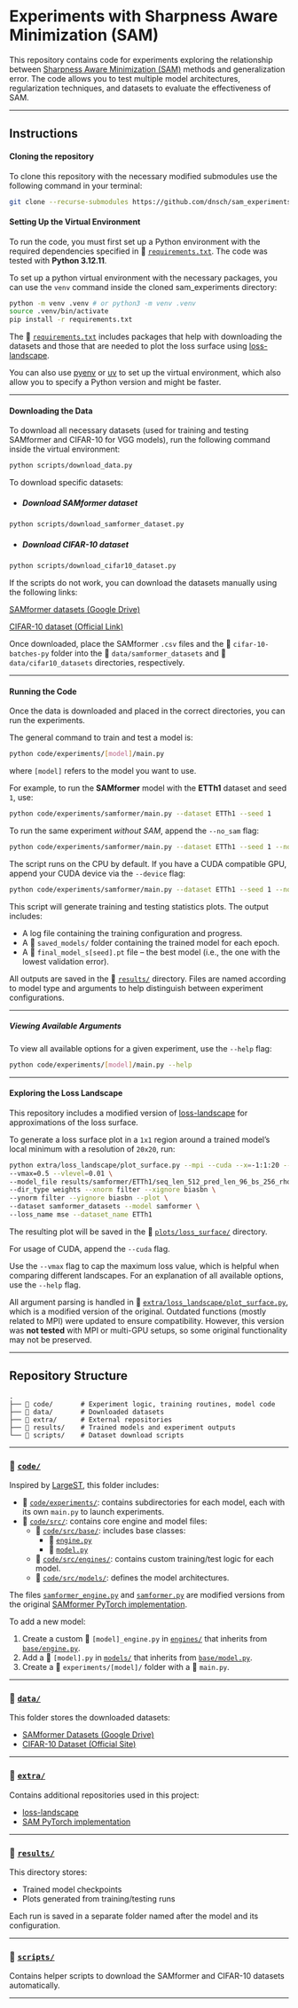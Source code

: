 # Experiments with Sharpness Aware Minimization (SAM)

This repository contains code for experiments exploring the relationship between [Sharpness Aware Minimization (SAM)](https://arxiv.org/abs/2010.01412) methods and generalization error. The code allows you to test multiple model architectures, regularization techniques, and datasets to evaluate the effectiveness of SAM.

---

## Instructions

#### Cloning the repository

To clone this repository with the necessary modified submodules use the
following command in your terminal:

```bash
git clone --recurse-submodules https://github.com/dnsch/sam_experiments.git
```

#### Setting Up the Virtual Environment

To run the code, you must first set up a Python environment with the required dependencies specified in 📄 [`requirements.txt`](requirements.txt). The code was tested with **Python 3.12.11**.

To set up a python virtual environment with the necessary packages, you can use the `venv` command inside the cloned sam_experiments directory:

```bash
python -m venv .venv # or python3 -m venv .venv
source .venv/bin/activate
pip install -r requirements.txt
```

The 📄 [`requirements.txt`](requirements.txt) includes packages that help with downloading the datasets
and those that are needed to plot the loss surface using [loss-landscape](https://github.com/tomgoldstein/loss-landscape).

You can also use [pyenv](https://github.com/pyenv/pyenv) or [uv](https://github.com/astral-sh/uv) to set up the virtual environment, which also allow you to specify a Python version and might be faster.

---

#### Downloading the Data

To download all necessary datasets (used for training and testing SAMformer and CIFAR-10 for VGG models), run the following command inside the virtual environment:

```bash
python scripts/download_data.py
```

To download specific datasets:

* ##### Download SAMformer dataset

```bash
python scripts/download_samformer_dataset.py
```

* ##### Download CIFAR-10 dataset

```bash
python scripts/download_cifar10_dataset.py
```

If the scripts do not work, you can download the datasets manually using the following links:

[SAMformer datasets (Google Drive)](https://drive.google.com/uc?id=1alE33S1GmP5wACMXaLu50rDIoVzBM4ik)

[CIFAR-10 dataset (Official Link)](https://www.cs.toronto.edu/~kriz/cifar-10-python.tar.gz)

Once downloaded, place the SAMformer ```.csv``` files and the 📁 ```cifar-10-batches-py``` folder into the 📁 ```data/samformer_datasets``` and 📁 ```data/cifar10_datasets``` directories, respectively.

---

#### Running the Code

Once the data is downloaded and placed in the correct directories, you can run the experiments.

The general command to train and test a model is:

```bash
python code/experiments/[model]/main.py
```

where `[model]` refers to the model you want to use.

For example, to run the **SAMformer** model with the **ETTh1** dataset and seed `1`, use:

```bash
python code/experiments/samformer/main.py --dataset ETTh1 --seed 1
```

To run the same experiment *without SAM*, append the `--no_sam` flag:

```bash
python code/experiments/samformer/main.py --dataset ETTh1 --seed 1 --no_sam
```

The script runs on the CPU by default. If you have a CUDA compatible GPU, append your CUDA device via the `--device` flag:

```bash
python code/experiments/samformer/main.py --dataset ETTh1 --seed 1 --no_sam --device cuda:0
```

This script will generate training and testing statistics plots. The output includes:

* A log file containing the training configuration and progress.
* A 📁 `saved_models/` folder containing the trained model for each epoch.
* A 📄 `final_model_s[seed].pt` file – the best model (i.e., the one with the lowest validation error).

All outputs are saved in the 📁 [`results/`](results/) directory. Files are named according to model type and arguments to help distinguish between experiment configurations.

---

##### Viewing Available Arguments

To view all available options for a given experiment, use the `--help` flag:

```bash
python code/experiments/[model]/main.py --help
```

---

#### Exploring the Loss Landscape

This repository includes a modified version of [loss-landscape](https://github.com/tomgoldstein/loss-landscape) for approximations of the loss surface.

To generate a loss surface plot in a `1x1` region around a trained model’s local minimum with a resolution of `20x20`, run:

```bash
python extra/loss_landscape/plot_surface.py --mpi --cuda --x=-1:1:20 --y=-1:1:20 \
--vmax=0.5 --vlevel=0.01 \
--model_file results/samformer/ETTh1/seq_len_512_pred_len_96_bs_256_rho_0.5/final_model_s1.pt \
--dir_type weights --xnorm filter --xignore biasbn \
--ynorm filter --yignore biasbn --plot \
--dataset samformer_datasets --model samformer \
--loss_name mse --dataset_name ETTh1
```

The resulting plot will be saved in the 📁 [`plots/loss_surface/`](plots/loss_surface/) directory.

For usage of CUDA, append the `--cuda` flag.

Use the `--vmax` flag to cap the maximum loss value, which is helpful when comparing different landscapes. For an explanation of all available options, use the `--help` flag.

All argument parsing is handled in 📄 [`extra/loss_landscape/plot_surface.py`](extra/loss_landscape/plot_surface.py), which is a modified version of the original. Outdated functions (mostly related to MPI) were updated to ensure compatibility. However, this version was **not tested** with MPI or multi-GPU setups, so some original functionality may not be preserved.

---

## Repository Structure

```
.
├── 📁 code/       # Experiment logic, training routines, model code  
├── 📁 data/       # Downloaded datasets  
├── 📁 extra/      # External repositories  
├── 📁 results/    # Trained models and experiment outputs  
└── 📁 scripts/    # Dataset download scripts  
```

---

### 📁 [`code/`](code/)

Inspired by [LargeST](https://github.com/liuxu77/LargeST), this folder includes:

* 📁 [`code/experiments/`](code/experiments/): contains subdirectories for each model, each with its own `main.py` to launch experiments.
* 📁 [`code/src/`](code/src/): contains core engine and model files:
  * 📁 [`code/src/base/`](code/src/base/): includes base classes:
    * 📄 [`engine.py`](code/src/base/engine.py)
    * 📄 [`model.py`](code/src/base/model.py)
  * 📁 [`code/src/engines/`](code/src/engines/): contains custom training/test logic for each model.
  * 📁 [`code/src/models/`](code/src/models/): defines the model architectures.

The files [`samformer_engine.py`](code/src/engines/samformer_engine.py) and [`samformer.py`](code/src/models/samformer.py) are modified versions from the original [SAMformer PyTorch implementation](https://github.com/romilbert/samformer/tree/main/samformer_pytorch).

To add a new model:

1. Create a custom 📄 `[model]_engine.py` in [`engines/`](code/src/engines/) that inherits from [`base/engine.py`](code/src/base/engine.py).
2. Add a 📄 `[model].py` in [`models/`](code/src/models/) that inherits from [`base/model.py`](code/src/base/model.py).
3. Create a 📁 `experiments/[model]/` folder with a 📄 `main.py`.

---

### 📁 [`data/`](data/)

This folder stores the downloaded datasets:

* [SAMformer Datasets (Google Drive)](https://drive.google.com/uc?id=1alE33S1GmP5wACMXaLu50rDIoVzBM4ik)
* [CIFAR-10 Dataset (Official Site)](https://www.cs.toronto.edu/~kriz/cifar-10-python.tar.gz)

---

### 📁 [`extra/`](extra/)

Contains additional repositories used in this project:

* [loss-landscape](https://github.com/tomgoldstein/loss-landscape)
* [SAM PyTorch implementation](https://github.com/davda54/sam)

---

### 📁 [`results/`](results/)

This directory stores:

* Trained model checkpoints
* Plots generated from training/testing runs

Each run is saved in a separate folder named after the model and its configuration.

---

### 📁 [`scripts/`](scripts/)

Contains helper scripts to download the SAMformer and CIFAR-10 datasets automatically.

---
